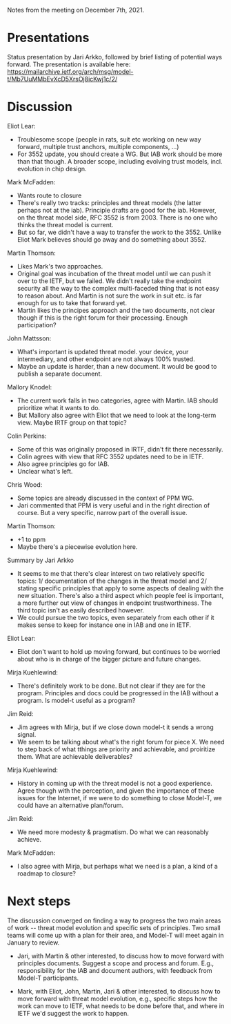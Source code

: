 
Notes from the meeting on December 7th, 2021.

Presentations
=========

Status presentation by Jari Arkko, followed by brief listing of potential ways forward. The presentation is available here: https://mailarchive.ietf.org/arch/msg/model-t/Mb7UuMMbEvXcD5XrsOj8icKwj1c/2/

Discussion
=======

Eliot Lear:
*  Troublesome scope (people in rats, suit etc working on new way forward, multiple trust anchors, multiple components, ...)
* For 3552 update, you should create a WG. But IAB work should be more than that though. A broader  scope, including evolving trust models, incl. evolution in chip design.
  
Mark McFadden:
* Wants route to closure
* There's really two tracks: principles and threat models (the latter perhaps not at the iab). Principle drafts are good for the iab. However, on  the threat model side, RFC 3552 is from 2003. There is  no one who  thinks the threat model is current.
* But so far, we didn't have a way to transfer the work to the 3552. Unlike Eliot Mark believes should go away and do something about 3552.

Martin Thomson:
* Likes Mark's two approaches.
* Original goal was incubation of the threat model until we can push it over to the IETF, but we failed. We didn't really take the endpoint  security all the way to the complex multi-faceded thing that is not easy to reason  about. And Martin is not sure the work in suit etc. is far enough for us to take that forward yet.
* Martin likes the principes approach  and the two documents, not  clear though if this is the right forum for their processing. Enough participation?

John Mattsson:
* What's important is updated threat model. your device, your intermediary, and other endpoint are not always 100% trusted.
* Maybe an update is harder, than a new document. It would be good to publish a separate document.

Mallory Knodel:
* The current work falls in two categories, agree with Martin. IAB should prioritize what it wants to do.
* But Mallory also agree with Eliot that we need to look at the long-term view. Maybe IRTF group on that topic?

Colin Perkins:
* Some of this was originally proposed in IRTF, didn't fit there necessarily.
* Colin agrees with view that RFC 3552 updates need to be in IETF.
* Also agree principles go for IAB.
* Unclear what's left.

Chris Wood:
* Some topics are already discussed in  the context of PPM WG.
* Jari commented that PPM is very useful and in the right direction of course. But a very specific, narrow part of the overall  issue.

Martin Thomson:
* +1 to ppm
* Maybe there's a piecewise evolution here.

Summary by Jari Arkko
* It seems to me that there's clear interest on two relatively specific topics: 1/ documentation of the changes in the threat model and 2/ stating specific principles that apply to some aspects of dealing with the new situation. There's also a third aspect which people feel is important, a more further out view of changes in endpoint trustworthiness. The third topic isn't as easily described however.
* We could pursue the two topics, even separately from each other if it makes sense to keep for instance one in IAB and one in IETF.

Eliot Lear:
* Eliot don't want to hold up moving forward, but continues to be worried about who is in charge of the bigger picture and future changes.

Mirja Kuehlewind:
* There's definitely work  to be done. But not clear if they are for the program. Principles and docs could be progressed in the IAB without a program. Is model-t useful as a program?

Jim Reid:
* Jim agrees with Mirja, but if we close down model-t it sends a wrong signal.
* We seem to be talking  about what's the right forum for piece X. We need to step back of what tthings are priority and achievable, and proiritize them. What are achievable deliverables?

Mirja Kuehlewind:
* History in coming up with the threat model is not a good experience. Agree though with the perception, and given the importance of these issues for the Internet, if we were to do something to close Model-T, we could have an alternative plan/forum.

Jim Reid:
* We need more modesty & pragmatism. Do what we can reasonably achieve.

Mark McFadden:
* I also agree with Mirja, but perhaps what we need is a plan, a kind of a roadmap to closure?

Next steps
=======

The discussion converged on finding a way to progress the two main areas of work -- threat model evolution and specific sets of principles. Two small teams will come up with a plan for their area, and Model-T will meet again in January to review.

* Jari, with Martin & other interested, to discuss how to move forward with principles documents. Suggest a scope and process and forum. E.g., responsibility for the IAB and document authors, with feedback from Model-T participants. 

* Mark, with Eliot, John, Martin, Jari & other interested, to discuss how to move forward with threat model evolution, e.g., specific steps how the work can move to IETF, what needs to be done before that, and where in IETF we'd suggest the work to happen.



